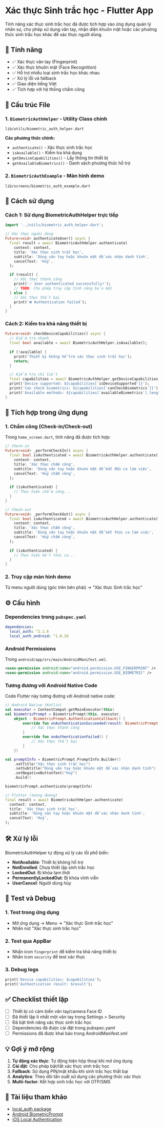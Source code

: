 # Xác thực Sinh trắc học - Flutter App

Tính năng xác thực sinh trắc học đã được tích hợp vào ứng dụng quản lý nhân sự, cho phép sử dụng vân tay, nhận diện khuôn mặt hoặc các phương thức sinh trắc học khác để xác thực người dùng.

## 🚀 Tính năng

- ✅ Xác thực vân tay (Fingerprint)
- ✅ Xác thực khuôn mặt (Face Recognition)
- ✅ Hỗ trợ nhiều loại sinh trắc học khác nhau
- ✅ Xử lý lỗi và fallback
- ✅ Giao diện tiếng Việt
- ✅ Tích hợp với hệ thống chấm công

## 📁 Cấu trúc File

### 1. `BiometricAuthHelper` - Utility Class chính
```
lib/utils/biometric_auth_helper.dart
```

**Các phương thức chính:**
- `authenticate()` - Xác thực sinh trắc học
- `isAvailable()` - Kiểm tra khả dụng
- `getDeviceCapabilities()` - Lấy thông tin thiết bị
- `getAvailableBiometrics()` - Danh sách phương thức hỗ trợ

### 2. `BiometricAuthExample` - Màn hình demo
```
lib/screens/biometric_auth_example.dart
```

## 🔧 Cách sử dụng

### Cách 1: Sử dụng BiometricAuthHelper trực tiếp

```dart
import '../utils/biometric_auth_helper.dart';

// Xác thực người dùng
Future<void> authenticateUser() async {
  final result = await BiometricAuthHelper.authenticate(
    context: context,
    title: 'Xác thực sinh trắc học',
    subtitle: 'Dùng vân tay hoặc khuôn mặt để xác nhận danh tính',
    cancelText: 'Huỷ',
  );

  if (result) {
    // Xác thực thành công
    print('✅ User authenticated successfully!');
    // TODO: Cho phép truy cập tính năng bảo mật
  } else {
    // Xác thực thất bại
    print('❌ Authentication failed');
  }
}
```

### Cách 2: Kiểm tra khả năng thiết bị

```dart
Future<void> checkDeviceCapabilities() async {
  // Kiểm tra nhanh
  final bool available = await BiometricAuthHelper.isAvailable();
  
  if (!available) {
    print('Thiết bị không hỗ trợ xác thực sinh trắc học');
    return;
  }

  // Kiểm tra chi tiết
  final capabilities = await BiometricAuthHelper.getDeviceCapabilities();
  print('Device supported: ${capabilities['isDeviceSupported']}');
  print('Can check biometrics: ${capabilities['canCheckBiometrics']}');
  print('Available methods: ${capabilities['availableBiometrics'].length}');
}
```

## 🎯 Tích hợp trong ứng dụng

### 1. Chấm công (Check-in/Check-out)

Trong `home_screen.dart`, tính năng đã được tích hợp:

```dart
// Check-in
Future<void> _performCheckIn() async {
  final bool isAuthenticated = await BiometricAuthHelper.authenticate(
    context: context,
    title: 'Xác thực chấm công',
    subtitle: 'Dùng vân tay hoặc khuôn mặt để bắt đầu ca làm việc',
    cancelText: 'Huỷ chấm công',
  );
  
  if (isAuthenticated) {
    // Thực hiện chấm công...
  }
}

// Check-out
Future<void> _performCheckOut() async {
  final bool isAuthenticated = await BiometricAuthHelper.authenticate(
    context: context,
    title: 'Xác thực chấm công',
    subtitle: 'Dùng vân tay hoặc khuôn mặt để kết thúc ca làm việc',
    cancelText: 'Huỷ chấm công',
  );
  
  if (isAuthenticated) {
    // Thực hiện kết thúc ca...
  }
}
```

### 2. Truy cập màn hình demo

Từ menu người dùng (góc trên bên phải) → "Xác thực Sinh trắc học"

## ⚙️ Cấu hình

### Dependencies trong `pubspec.yaml`

```yaml
dependencies:
  local_auth: ^2.1.6
  local_auth_android: ^1.0.29
```

### Android Permissions

Trong `android/app/src/main/AndroidManifest.xml`:

```xml
<uses-permission android:name="android.permission.USE_FINGERPRINT" />
<uses-permission android:name="android.permission.USE_BIOMETRIC" />
```

### Tương đương với Android Native Code

Code Flutter này tương đương với Android native code:

```kotlin
// Android Native (Kotlin)
val executor = ContextCompat.getMainExecutor(this)
val biometricPrompt = BiometricPrompt(this, executor,
    object : BiometricPrompt.AuthenticationCallback() {
        override fun onAuthenticationSucceeded(result: BiometricPrompt.AuthenticationResult) {
            // Xác thực thành công
        }
        override fun onAuthenticationFailed() {
            // Xác thực thất bại
        }
    })

val promptInfo = BiometricPrompt.PromptInfo.Builder()
    .setTitle("Xác thực sinh trắc học")
    .setSubtitle("Dùng vân tay hoặc khuôn mặt để xác nhận danh tính")
    .setNegativeButtonText("Huỷ")
    .build()

biometricPrompt.authenticate(promptInfo)
```

```dart
// Flutter (tương đương)
final result = await BiometricAuthHelper.authenticate(
  context: context,
  title: 'Xác thực sinh trắc học',
  subtitle: 'Dùng vân tay hoặc khuôn mặt để xác nhận danh tính',
  cancelText: 'Huỷ',
);
```

## 🛠️ Xử lý lỗi

BiometricAuthHelper tự động xử lý các lỗi phổ biến:

- **NotAvailable**: Thiết bị không hỗ trợ
- **NotEnrolled**: Chưa thiết lập sinh trắc học
- **LockedOut**: Bị khóa tạm thời
- **PermanentlyLockedOut**: Bị khóa vĩnh viễn
- **UserCancel**: Người dùng hủy

## 🧪 Test và Debug

### 1. Test trong ứng dụng
- Mở ứng dụng → Menu → "Xác thực Sinh trắc học"
- Nhấn nút "Xác thực sinh trắc học"

### 2. Test qua AppBar
- Nhấn icon `fingerprint` để kiểm tra khả năng thiết bị
- Nhấn icon `security` để test xác thực

### 3. Debug logs
```dart
print('Device capabilities: $capabilities');
print('Authentication result: $result');
```

## ✅ Checklist thiết lập

- [ ] Thiết bị có cảm biến vân tay/camera Face ID
- [ ] Đã thiết lập ít nhất một vân tay trong Settings > Security
- [ ] Đã bật tính năng xác thực sinh trắc học
- [ ] Dependencies đã được cài đặt trong pubspec.yaml
- [ ] Permissions đã được khai báo trong AndroidManifest.xml

## 💡 Gợi ý mở rộng

1. **Tự động xác thực**: Tự động hiện hộp thoại khi mở ứng dụng
2. **Cài đặt**: Cho phép bật/tắt xác thực sinh trắc học
3. **Fallback**: Sử dụng PIN/mật khẩu khi sinh trắc học thất bại
4. **Analytics**: Theo dõi tần suất sử dụng các phương thức xác thực
5. **Multi-factor**: Kết hợp sinh trắc học với OTP/SMS

## 🔗 Tài liệu tham khảo

- [local_auth package](https://pub.dev/packages/local_auth)
- [Android BiometricPrompt](https://developer.android.com/reference/androidx/biometric/BiometricPrompt)
- [iOS Local Authentication](https://developer.apple.com/documentation/localauthentication)
